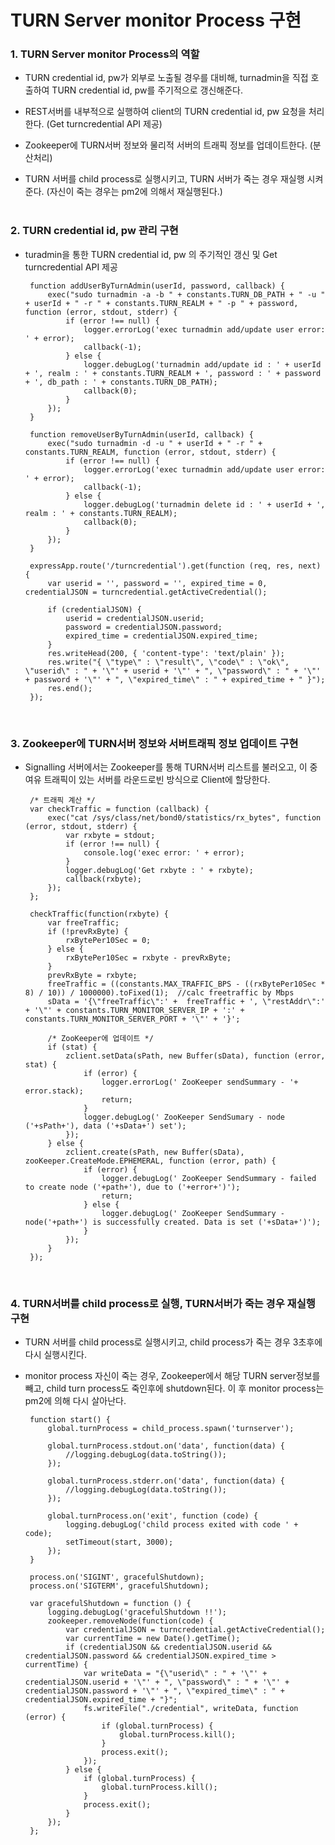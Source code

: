 # TURN Server monitor Process 구현

### 1. TURN Server monitor Process의 역할

 - TURN credential id, pw가 외부로 노출될 경우를 대비해, turnadmin을 직접 호출하여 TURN credential id, pw를 주기적으로 갱신해준다.
 
 - REST서버를 내부적으로 실행하여 client의 TURN credential id, pw 요청을 처리한다. (Get turncredential API 제공) 
 
 - Zookeeper에 TURN서버 정보와 물리적 서버의 트래픽 정보를 업데이트한다. (분산처리)

 - TURN 서버를 child process로 실행시키고, TURN 서버가 죽는 경우 재실행 시켜준다. (자신이 죽는 경우는 pm2에 의해서 재실행된다.)
<br><br>

### 2. TURN credential id, pw 관리 구현

 - turadmin을 통한 TURN credential id, pw 의 주기적인 갱신 및 Get turncredential API 제공 

        function addUserByTurnAdmin(userId, password, callback) {
            exec("sudo turnadmin -a -b " + constants.TURN_DB_PATH + " -u " + userId + " -r " + constants.TURN_REALM + " -p " + password, function (error, stdout, stderr) {
                if (error !== null) {
                    logger.errorLog('exec turnadmin add/update user error: ' + error);
                    callback(-1);
                } else {
                    logger.debugLog('turnadmin add/update id : ' + userId + ', realm : ' + constants.TURN_REALM + ', password : ' + password + ', db_path : ' + constants.TURN_DB_PATH);
                    callback(0);
                }
            });
        }
        
        function removeUserByTurnAdmin(userId, callback) {
            exec("sudo turnadmin -d -u " + userId + " -r " + constants.TURN_REALM, function (error, stdout, stderr) {
                if (error !== null) {
                    logger.errorLog('exec turnadmin add/update user error: ' + error);
                    callback(-1);
                } else {
                    logger.debugLog('turnadmin delete id : ' + userId + ', realm : ' + constants.TURN_REALM);
                    callback(0);
                }
            });
        }
        
        expressApp.route('/turncredential').get(function (req, res, next) {
            var userid = '', password = '', expired_time = 0, credentialJSON = turncredential.getActiveCredential();
        
            if (credentialJSON) {
                userid = credentialJSON.userid;
                password = credentialJSON.password;
                expired_time = credentialJSON.expired_time;
            }
            res.writeHead(200, { 'content-type': 'text/plain' });
            res.write("{ \"type\" : \"result\", \"code\" : \"ok\", \"userid\" : " + '\"' + userid + '\"' + ", \"password\" : " + '\"' + password + '\"' + ", \"expired_time\" : " + expired_time + " }");
            res.end();
        });
<br>

### 3. Zookeeper에 TURN서버 정보와 서버트래픽 정보 업데이트 구현

 - Signalling 서버에서는 Zookeeper를 통해 TURN서버 리스트를 불러오고, 이 중 여유 트래픽이 있는 서버를 라운드로빈 방식으로 Client에 할당한다. 

        /* 트래픽 계산 */
        var checkTraffic = function (callback) {
            exec("cat /sys/class/net/bond0/statistics/rx_bytes", function (error, stdout, stderr) {
                var rxbyte = stdout;
                if (error !== null) {
                    console.log('exec error: ' + error);
                }
                logger.debugLog('Get rxbyte : ' + rxbyte);
                callback(rxbyte);
            });
        };
        
        checkTraffic(function(rxbyte) {
            var freeTraffic;
            if (!prevRxByte) {
                rxBytePer10Sec = 0;
            } else {
                rxBytePer10Sec = rxbyte - prevRxByte;
            }
            prevRxByte = rxbyte;
            freeTraffic = ((constants.MAX_TRAFFIC_BPS - ((rxBytePer10Sec * 8) / 10)) / 1000000).toFixed(1);  //calc freetraffic by Mbps
            sData = '{\"freeTraffic\":' +  freeTraffic + ', \"restAddr\":' + '\"' + constants.TURN_MONITOR_SERVER_IP + ':' + constants.TURN_MONITOR_SERVER_PORT + '\"' + '}';
            
            /* ZooKeeper에 업데이트 */
            if (stat) {
                zclient.setData(sPath, new Buffer(sData), function (error, stat) {
                    if (error) {
                        logger.errorLog(' ZooKeeper sendSummary - '+ error.stack);
                        return;
                    }
                    logger.debugLog(' ZooKeeper SendSumary - node ('+sPath+'), data ('+sData+') set');
                });
            } else {
                zclient.create(sPath, new Buffer(sData), zooKeeper.CreateMode.EPHEMERAL, function (error, path) {
                    if (error) {
                        logger.debugLog(' ZooKeeper SendSummary - failed to create node ('+path+'), due to ('+error+')');
                        return;
                    } else {
                        logger.debugLog(' ZooKeeper SendSummary - node('+path+') is successfully created. Data is set ('+sData+')');
                    }
                });
            }
        });
<br>

### 4. TURN서버를 child process로 실행, TURN서버가 죽는 경우 재실행 구현

 - TURN 서버를 child process로 실행시키고, child process가 죽는 경우 3초후에 다시 실행시킨다.
 
 - monitor process 자신이 죽는 경우, Zookeeper에서 해당 TURN server정보를 빼고, child turn process도 죽인후에 shutdown된다. 이 후 monitor process는 pm2에 의해 다시 살아난다.

        function start() {
            global.turnProcess = child_process.spawn('turnserver');
        
            global.turnProcess.stdout.on('data', function(data) {
                //logging.debugLog(data.toString());
            });
        
            global.turnProcess.stderr.on('data', function(data) {
                //logging.debugLog(data.toString());
            });
        
            global.turnProcess.on('exit', function (code) {
                logging.debugLog('child process exited with code ' + code);
                setTimeout(start, 3000);
            });
        }
        
        process.on('SIGINT', gracefulShutdown);
        process.on('SIGTERM', gracefulShutdown);
        
        var gracefulShutdown = function () {
            logging.debugLog('gracefulShutdown !!');
            zookeeper.removeNode(function(code) {
                var credentialJSON = turncredential.getActiveCredential();
                var currentTime = new Date().getTime();
                if (credentialJSON && credentialJSON.userid && credentialJSON.password && credentialJSON.expired_time > currentTime) {
                    var writeData = "{\"userid\" : " + '\"' + credentialJSON.userid + '\"' + ", \"password\" : " + '\"' + credentialJSON.password + '\"' + ", \"expired_time\" : " + credentialJSON.expired_time + "}";
                    fs.writeFile("./credential", writeData, function (error) {
                        if (global.turnProcess) {
                            global.turnProcess.kill();
                        }
                        process.exit();
                    });
                } else {
                    if (global.turnProcess) {
                        global.turnProcess.kill();
                    }
                    process.exit();
                }
            });
        };